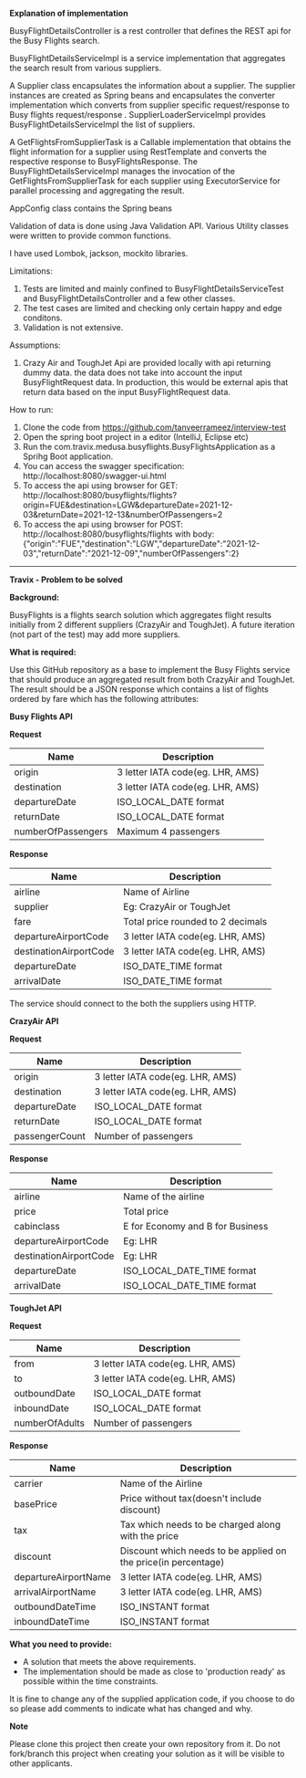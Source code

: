 **Explanation of implementation**


BusyFlightDetailsController is a rest controller that defines the REST api for the Busy Flights search.

BusyFlightDetailsServiceImpl is a service implementation that aggregates the search result from various suppliers.

A Supplier class encapsulates the information about a supplier. The supplier instances are created as Spring beans and encapsulates the converter implementation which converts from supplier specific request/response to Busy flights request/response . SupplierLoaderServiceImpl provides BusyFlightDetailsServiceImpl the list of suppliers.

A GetFlightsFromSupplierTask is a Callable implementation that obtains the flight information for a supplier using RestTemplate and converts the respective response to BusyFlightsResponse. The BusyFlightDetailsServiceImpl manages the invocation of the GetFlightsFromSupplierTask for each supplier using ExecutorService for parallel processing and aggregating the result.

AppConfig class contains the Spring beans

Validation of data is done using Java Validation API. Various Utility classes were written to provide common functions.

I have used Lombok, jackson, mockito libraries. 

Limitations:
1. Tests are limited and mainly confined to BusyFlightDetailsServiceTest and BusyFlightDetailsController and a few other classes. 
2. The test cases are limited and checking only certain happy and edge conditons.
3. Validation is not extensive.


Assumptions: 
1. Crazy Air and ToughJet Api are provided locally with api returning dummy data. the data does not take into account the input BusyFlightRequest data. In production, this would be external apis that return data based on the input BusyFlightRequest data.

How to run:
1. Clone the code from https://github.com/tanveerrameez/interview-test
2. Open the spring boot project in a editor (IntelliJ, Eclipse etc)
3. Run the com.travix.medusa.busyflights.BusyFlightsApplication as a Sprihg Boot application.
4. You can access the swagger specification: http://localhost:8080/swagger-ui.html
5. To access the api using browser for GET: http://localhost:8080/busyflights/flights?origin=FUE&destination=LGW&departureDate=2021-12-03&returnDate=2021-12-13&numberOfPassengers=2
6. To access the api using browser for POST: http://localhost:8080/busyflights/flights
with body:
{"origin":"FUE","destination":"LGW","departureDate":"2021-12-03","returnDate":"2021-12-09","numberOfPassengers":2}

--------------------------------------------------------------



**Travix - Problem to be solved**

**Background:**

BusyFlights is a flights search solution which aggregates flight results initially from 2 different suppliers (CrazyAir and ToughJet). A future iteration (not part of the test) may add more suppliers.


**What is required:**

Use this GitHub repository as a base to implement the Busy Flights service that should produce an aggregated result from both CrazyAir and ToughJet.
The result should be a JSON response which contains a list of flights ordered by fare which has the following attributes:

**Busy Flights API**

**Request**

| Name | Description |
| ------ | ------ |
| origin | 3 letter IATA code(eg. LHR, AMS) |
| destination | 3 letter IATA code(eg. LHR, AMS) |
| departureDate | ISO_LOCAL_DATE format |
| returnDate | ISO_LOCAL_DATE format |
| numberOfPassengers | Maximum 4 passengers |

**Response**

| Name | Description |
| ------ | ------ |
| airline | Name of Airline |
| supplier | Eg: CrazyAir or ToughJet |
| fare | Total price rounded to 2 decimals |
| departureAirportCode | 3 letter IATA code(eg. LHR, AMS) |
| destinationAirportCode | 3 letter IATA code(eg. LHR, AMS) |
| departureDate | ISO_DATE_TIME format |
| arrivalDate | ISO_DATE_TIME format |

The service should connect to the both the suppliers using HTTP.

**CrazyAir API**

**Request**

| Name | Description |
| ------ | ------ |
| origin | 3 letter IATA code(eg. LHR, AMS) |
| destination | 3 letter IATA code(eg. LHR, AMS) |
| departureDate | ISO_LOCAL_DATE format |
| returnDate | ISO_LOCAL_DATE format |
| passengerCount | Number of passengers |

**Response**


| Name | Description |
| ------ | ------ |
| airline | Name of the airline |
| price | Total price |
| cabinclass | E for Economy and B for Business |
| departureAirportCode | Eg: LHR |
| destinationAirportCode | Eg: LHR |
| departureDate | ISO_LOCAL_DATE_TIME format |
| arrivalDate | ISO_LOCAL_DATE_TIME format |

**ToughJet API**

**Request**

| Name | Description |
| ------ | ------ |
| from | 3 letter IATA code(eg. LHR, AMS) |
| to | 3 letter IATA code(eg. LHR, AMS) |
| outboundDate |ISO_LOCAL_DATE format |
| inboundDate | ISO_LOCAL_DATE format |
| numberOfAdults | Number of passengers |

**Response**

| Name | Description |
| ------ | ------ |
| carrier | Name of the Airline |
| basePrice | Price without tax(doesn't include discount) |
| tax | Tax which needs to be charged along with the price |
| discount | Discount which needs to be applied on the price(in percentage) |
| departureAirportName | 3 letter IATA code(eg. LHR, AMS) |
| arrivalAirportName | 3 letter IATA code(eg. LHR, AMS) |
| outboundDateTime | ISO_INSTANT format |
| inboundDateTime | ISO_INSTANT format |

**What you need to provide:**

- A solution that meets the above requirements.
- The implementation should be made as close to 'production ready' as possible within the time constraints.

It is fine to change any of the supplied application code, if you choose to do so please add comments to indicate what has changed and why.

**Note**

Please clone this project then create your own repository from it. Do not fork/branch this project when creating your solution as it will be visible to other applicants.
